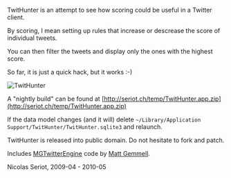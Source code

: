 TwitHunter is an attempt to see how scoring could be useful in a Twitter client.

By scoring, I mean setting up rules that increase or descrease the score of individual tweets.

You can then filter the tweets and display only the ones with the highest score.

So far, it is just a quick hack, but it works :-)

![TwitHunter](http://seriot.ch/software/desktop/TwitHunter/TwitHunter_small.png)

A "nightly build" can be found at [http://seriot.ch/temp/TwitHunter.app.zip](http://seriot.ch/temp/TwitHunter.app.zip)

If the data model changes (and it will) delete <code>~/Library/Application Support/TwitHunter/TwitHunter.sqlite3</code> and relaunch.

TwitHunter is released into public domain. Do not hesitate to fork and patch.

Includes [MGTwitterEngine](http://mattgemmell.com/2008/02/22/mgtwitterengine-twitter-from-cocoa) code by [Matt Gemmell](http://mattgemmell.com/).

Nicolas Seriot, 2009-04 - 2010-05
